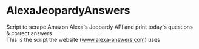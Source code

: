 # AlexaJeopardyAnswers
Script to scrape Amazon Alexa's Jeopardy API and print today's questions &amp; correct answers <br>
This is the script the website (www.alexa-answers.com) uses

